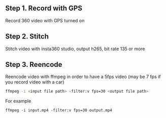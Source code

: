 

## Step 1. Record with GPS

Record 360 video with GPS turned on


## Step 2. Stitch

Stitch video with insta360 studio, output h265, bit rate 135 or more

## Step 3. Reencode

Reencode video with ffmpeg in order to have a 5fps video (may be 7 fps if you record video with a car)


```bash
ffmpeg -i <input file path> -filter:v fps=30 <output file path>
````
For example
```
ffmpeg -i input.mp4 -filter:v fps=30 output.mp4
```


